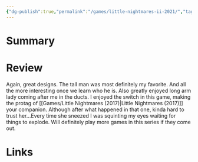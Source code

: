 ```yaml
---
{"dg-publish":true,"permalink":"/games/little-nightmares-ii-2021/","tags":["streamed"],"created":"2024-07-23","updated":"2024-07-24"}
---
```



# Summary

# Review

Again, great designs. The tall man was most definitely my favorite. And all the more interesting once we learn who he is. Also greatly enjoyed long arm lady coming after me in the ducts. I enjoyed the switch in this game, making the protag of [[Games/Little Nightmares (2017)\|Little Nightmares (2017)]] your companion. Although after what happened in that one, kinda hard to trust her...Every time she sneezed I was squinting my eyes waiting for things to explode. Will definitely play more games in this series if they come out.

# Links
